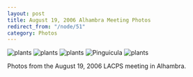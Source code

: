 ```yaml
---
layout: post
title: August 19, 2006 Alhambra Meeting Photos
redirect_from: "/node/51"
category: Photos
---
```


<img src="https://lacps.net/sites/default/files/styles/large/public/meeting_photos/_MG_7474.jpg"  alt="plants" />

<img src="https://lacps.net/sites/default/files/styles/large/public/meeting_photos/_MG_7471.jpg"  alt="plants" />

<img src="https://lacps.net/sites/default/files/styles/large/public/meeting_photos/_MG_7472.jpg"  alt="plants" />

<img src="https://lacps.net/sites/default/files/styles/large/public/meeting_photos/_MG_7476.jpg"  alt="Pinguicula" />

<img src="https://lacps.net/sites/default/files/styles/large/public/meeting_photos/_MG_7478.jpg"  alt="plants" />

Photos from the August 19, 2006 LACPS meeting in Alhambra.
